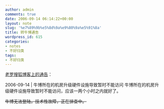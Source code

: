 ```yaml
---
author: admin
comments: true
date: 2006-09-14 06:14:22+00:00
layout: note
slug: '%e7%89%9b%e5%8d%9a%e9%80%9a%e5%91%8a'
title: 转牛博通告
wordpress_id: 615
categories:
- notes
- 不好归类
tags:
- 不好归类
---
```


[老罗搜狐博客上的通告](http://luoyonghao.blog.sohu.com/)：

2006-09-14 | 牛博所在的机房升级硬件设施导致暂时不能访问
牛博所在的机房升级硬件设施导致暂时不能访问，应该一两个小时之内就好了。

<del>牛博无法登陆，技术性故障，正在排查中。</del>
